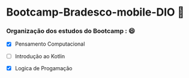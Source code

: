 # Bootcamp-Bradesco-mobile-DIO   :rocket:



### Organização dos estudos do Bootcamp :  :smile:

- [x] Pensamento Computacional

- [ ] Introdução ao Kotlin

- [x]  Logica de Progamação

  
